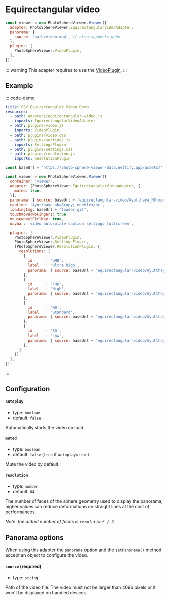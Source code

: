 # Equirectangular video

```js
const viewer = new PhotoSphereViewer.Viewer({
  adapter: PhotoSphereViewer.EquirectangularVideoAdapter,
  panorama: {
    source: 'path/video.mp4', // also supports webm
  },
  plugins: [
    PhotoSphereViewer.VideoPlugin,
  ],
});
```

::: warning
This adapter requires to use the [VideoPlugin](../../plugins/plugin-video.md).
:::


## Example

::: code-demo

```yaml
title: PSV Equirectangular Video Demo
resources:
  - path: adapters/equirectangular-video.js
    imports: EquirectangularVideoAdapter
  - path: plugins/video.js
    imports: VideoPlugin
  - path: plugins/video.css
  - path: plugins/settings.js
    imports: SettingsPlugin
  - path: plugins/settings.css
  - path: plugins/resolution.js
    imports: ResolutionPlugin
```

```js
const baseUrl = 'https://photo-sphere-viewer-data.netlify.app/assets/';

const viewer = new PhotoSphereViewer.Viewer({
  container: 'viewer',
  adapter: [PhotoSphereViewer.EquirectangularVideoAdapter, {
    muted: true,
  }],
  panorama: { source: baseUrl + 'equirectangular-video/Ayutthaya_HD.mp4' },
  caption: 'Ayutthaya <b>&copy; meetle</b>',
  loadingImg: baseUrl + 'loader.gif',
  touchmoveTwoFingers: true,
  mousewheelCtrlKey: true,
  navbar: 'video autorotate caption settings fullscreen',

  plugins: [
    PhotoSphereViewer.VideoPlugin,
    PhotoSphereViewer.SettingsPlugin,
    [PhotoSphereViewer.ResolutionPlugin, {
      resolutions: [
        {
          id      : 'UHD',
          label   : 'Ultra high',
          panorama: { source: baseUrl + 'equirectangular-video/Ayutthaya_UHD.mp4' },
        },
        {
          id      : 'FHD',
          label   : 'High',
          panorama: { source: baseUrl + 'equirectangular-video/Ayutthaya_FHD.mp4' },
        },
        {
          id      : 'HD',
          label   : 'Standard',
          panorama: { source: baseUrl + 'equirectangular-video/Ayutthaya_HD.mp4' },
        },
        {
          id      : 'SD',
          label   : 'Low',
          panorama: { source: baseUrl + 'equirectangular-video/Ayutthaya_SD.mp4' },
        },
      ]
    }]
  ],
});
```

:::


## Configuration

#### `autoplay`
- type: `boolean`
- default: `false`

Automatically starts the video on load.

#### `muted`
- type: `boolean`
- default: `false` (`true` if `autoplay=true`)

Mute the video by default.

#### `resolution`
- type: `number`
- default: `64`

The number of faces of the sphere geometry used to display the panorama, higher values can reduce deformations on straight lines at the cost of performances.

_Note: the actual number of faces is `resolution² / 2`._


## Panorama options

When using this adapter the `panorama` option and the `setPanorama()` method accept an object to configure the video.

#### `source` (required)
- type: `string`

Path of the video file. The video must not be larger than 4096 pixels or it won't be displayed on handled devices.
